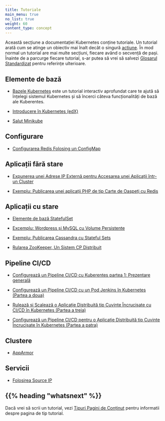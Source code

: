 ```yaml
---
title: Tutoriale
main_menu: true
no_list: true
weight: 60
content_type: concept
---
```


<!-- overview -->

Această secțiune a documentației Kubernetes conține tutoriale.
Un tutorial arată cum se atinge un obiectiv mai înalt decât o singură
[actiune](/docs/tasks/). În mod normal un tutorial are mai multe secțiuni,
fiecare având o secvență de pași.
Înainte de a parcurge fiecare tutorial, s-ar putea să vrei să salvezi
[Glosarul Standardizat](/docs/reference/glossary/) pentru referințe ulterioare.

<!-- body -->

## Elemente de bază

* [Bazele Kubernetes](/docs/tutorials/kubernetes-basics/) este un tutorial interactiv aprofundat care te ajută să înțelegi sistemul Kubernetes și să încerci câteva funcționalități de bază ale Kuberentes.

* [Introducere în Kubernetes (edX)](https://www.edx.org/course/introduction-kubernetes-linuxfoundationx-lfs158x#)

* [Salut Minikube](/docs/tutorials/hello-minikube/)

## Configurare

* [Configurarea Redis Folosing un ConfigMap](/docs/tutorials/configuration/configure-redis-using-configmap/)

## Aplicații fără stare

* [Expunerea unei Adrese IP Externă pentru Accesarea unei Aplicații într-un Cluster](/docs/tutorials/stateless-application/expose-external-ip-address/)

* [Exemplu: Publicarea unei aplicații PHP de tip Carte de Oaspeți cu Redis](/docs/tutorials/stateless-application/guestbook/)

## Aplicații cu stare

* [Elemente de bază StatefulSet](/docs/tutorials/stateful-application/basic-stateful-set/)

* [Excemplu: Wordpress și MySQL cu Volume Persistente](/docs/tutorials/stateful-application/mysql-wordpress-persistent-volume/)

* [Exemplu: Publicarea Cassandra cu Stateful Sets](/docs/tutorials/stateful-application/cassandra/)

* [Rularea ZooKeeper, Un Sistem CP Distribuit](/docs/tutorials/stateful-application/zookeeper/)

## Pipeline CI/CD

* [Configurează un Pipeline CI/CD cu Kuberentes partea 1: Prezentare generală](https://www.linux.com/blog/learn/chapter/Intro-to-Kubernetes/2017/5/set-cicd-pipeline-kubernetes-part-1-overview)

* [Configurează un Pipeline CI/CD cu un Pod Jenkins în Kubernetes (Partea a doua)](https://www.linux.com/blog/learn/chapter/Intro-to-Kubernetes/2017/6/set-cicd-pipeline-jenkins-pod-kubernetes-part-2)

* [Rulează și Scalează o Aplicație Distribuită tip Cuvinte Încrucișate cu CI/CD în Kubernetes (Partea a treia)](https://www.linux.com/blog/learn/chapter/intro-to-kubernetes/2017/6/run-and-scale-distributed-crossword-puzzle-app-cicd-kubernetes-part-3)

* [Configurează un Pipeline CI/CD pentru o Aplicație Distribuită tip Cuvinte Încrucișate în Kubernetes (Partea a patra)](https://www.linux.com/blog/learn/chapter/intro-to-kubernetes/2017/6/set-cicd-distributed-crossword-puzzle-app-kubernetes-part-4)

## Clustere

* [AppArmor](/docs/tutorials/clusters/apparmor/)

## Servicii

* [Folosirea Source IP](/docs/tutorials/services/source-ip/)

## {{% heading "whatsnext" %}}

Dacă vrei să scrii un tutorial, vezi
[Tipuri Pagini de Conținut](/docs/contribute/style/page-content-types/)
pentru informatii despre pagina de tip tutorial.
